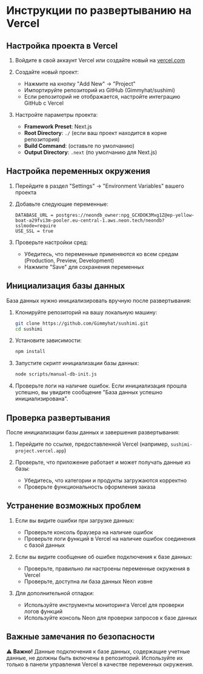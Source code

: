 # Инструкции по развертыванию на Vercel

## Настройка проекта в Vercel

1. Войдите в свой аккаунт Vercel или создайте новый на [vercel.com](https://vercel.com)

2. Создайте новый проект:
   - Нажмите на кнопку "Add New" → "Project"
   - Импортируйте репозиторий из GitHub (Gimmyhat/sushimi)
   - Если репозиторий не отображается, настройте интеграцию GitHub с Vercel

3. Настройте параметры проекта:
   - **Framework Preset**: Next.js
   - **Root Directory**: `./` (если ваш проект находится в корне репозитория)
   - **Build Command**: (оставьте по умолчанию)
   - **Output Directory**: `.next` (по умолчанию для Next.js)

## Настройка переменных окружения

1. Перейдите в раздел "Settings" → "Environment Variables" вашего проекта

2. Добавьте следующие переменные:
   ```
   DATABASE_URL = postgres://neondb_owner:npg_GCXDOK3Mxg1Z@ep-yellow-boat-a29fvi3m-pooler.eu-central-1.aws.neon.tech/neondb?sslmode=require
   USE_SSL = true
   ```

3. Проверьте настройки сред:
   - Убедитесь, что переменные применяются ко всем средам (Production, Preview, Development)
   - Нажмите "Save" для сохранения переменных

## Инициализация базы данных

База данных нужно инициализировать вручную после развертывания:

1. Клонируйте репозиторий на вашу локальную машину:
   ```bash
   git clone https://github.com/Gimmyhat/sushimi.git
   cd sushimi
   ```

2. Установите зависимости:
   ```bash
   npm install
   ```

3. Запустите скрипт инициализации базы данных:
   ```bash
   node scripts/manual-db-init.js
   ```

4. Проверьте логи на наличие ошибок. Если инициализация прошла успешно, вы увидите сообщение "База данных успешно инициализирована".

## Проверка развертывания

После инициализации базы данных и завершения развертывания:

1. Перейдите по ссылке, предоставленной Vercel (например, `sushimi-project.vercel.app`)

2. Проверьте, что приложение работает и может получать данные из базы:
   - Убедитесь, что категории и продукты загружаются корректно
   - Проверьте функциональность оформления заказа

## Устранение возможных проблем

1. Если вы видите ошибки при загрузке данных:
   - Проверьте консоль браузера на наличие ошибок
   - Проверьте логи функций в Vercel на наличие ошибок соединения с базой данных

2. Если вы видите сообщение об ошибке подключения к базе данных:
   - Проверьте, правильно ли настроены переменные окружения в Vercel
   - Проверьте, доступна ли база данных Neon извне

3. Для дополнительной отладки:
   - Используйте инструменты мониторинга Vercel для проверки логов функций
   - Используйте консоль Neon для проверки запросов к базе данных

## Важные замечания по безопасности

⚠️ **Важно!** Данные подключения к базе данных, содержащие учетные данные, не должны быть включены в репозиторий. Используйте их только в панели управления Vercel в качестве переменных окружения. 